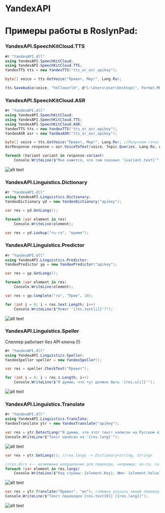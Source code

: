 # YandexAPI

# Примеры работы в RoslynPad:

### YandexAPI.SpeechKitCloud.TTS
```C#
#r "YandexAPI.dll"
using YandexAPI.SpeechKitCloud;
using YandexAPI.SpeechKitCloud.TTS;
YandexTTS tts = new YandexTTS("tts_or_asr_apikey");
```

```C#
byte[] voice = tts.GetVoice("Привет, Мир!", Lang.Ru);

tts.SaveAudio(voice, "helloworld", @"C:\Users\User\Desktop\", Format.MP3);
```

### YandexAPI.SpeechKitCloud.ASR
```C#
#r "YandexAPI.dll"
using YandexAPI.SpeechKitCloud;
using YandexAPI.SpeechKitCloud.TTS;
using YandexAPI.SpeechKitCloud.ASR;
YandexTTS tts = new YandexTTS("tts_or_asr_apikey");
YandexASR asr = new YandexASR("tts_or_asr_apikey");
```

```C#
byte[] voice = tts.GetVoice("Привет, Мир!", Lang.Ru); //Получаем голос
AsrResponse response = asr.VoiceToText(voice, Topic.Queries, Lang.Ru, AudioFormat.MP3); //Получаем варианты текста из голоса

foreach (Variant variant in response.variant)
    Console.WriteLine($"Мне кажется, что там сказано '{variant.text}'");
```

![alt text](http://joxi.ru/8AnX3R6fjg5Nzm.png)

### YandexAPI.Linguistics.Dictionary
```C#
#r "YandexAPI.dll"
using YandexAPI.Linguistics.Dictionary;
YandexDictionary yd = new YandexDictionary("apikey");
```

```C#
var res = yd.GetLangs();

foreach (var element in res)
    Console.WriteLine(element);
```

```C#
var res = yd.Lookup("ru-ru", "время");
```

### YandexAPI.Linguistics.Predictor

```C#
#r "YandexAPI.dll"
using YandexAPI.Linguistics.Predictor;
YandexPredictor yp = new YandexPredictor("apikey");
```

```C#
var res = yp.GetLangs();

foreach (var element in res)
    Console.WriteLine(element);
```

```C#
var res = yp.Complete("ru", "Прив", 10);

for (int i = 0; i < res.text.Length; i++)
    Console.WriteLine($"Может '{res.text[i]}'?");
```
![alt text](http://joxi.ru/V2VnGPBsxLb9k2.png)

### YandexAPI.Linguistics.Speller
Спеллер работает без API ключа (!)

```C#
#r "YandexAPI.dll"
using YandexAPI.Linguistics.Speller;
YandexSpeller speller = new YandexSpeller();

var res = speller.CheckText("Превет");

for (int i = 0; i < res.s.Length; i++)
    Console.WriteLine($"Я думаю, что тут должно быть '{res.s[i]}'");
```
![alt text](http://joxi.ru/4Ak3ZKpUyBdPaA.png)

### YandexAPI.Linguistics.Translate

```C#
#r "YandexAPI.dll"
using YandexAPI.Linguistics.Translate;
YandexTranslate ytr = new YandexTranslate("apikey");
```

```C#
var res = ytr.DetectLang("Я думаю, что этот текст написан на Русском языке. Хотя кто его знает.");
Console.WriteLine($"Текст написан на '{res.lang}'");
```

![alt text](http://joxi.ru/Dr8KoJ6U4YwQRA.png)

```C#
var res = ytr.GetLangs(); //res.langs -> Dictionary<string, string>

//res.dirs <-- возможные направления для перевода, например: en-ru, ru-en ...
foreach (var element in res.langs)
    Console.WriteLine($"Код страны: {element.Key}, Имя: {element.Value}");
```

![alt text](http://joxi.ru/E2pvMOdS9JlRdr.png)

```C#
var res = ytr.Translate("Привет", "en"); //можно указать явный перевод: ytr.Translate("Привет", "ru-en);
Console.WriteLine($"Текст переведен {res.text[0]} [{res.lang}]");
```

![alt text](http://joxi.ru/vAWDVP3u1X9vXr.png)
